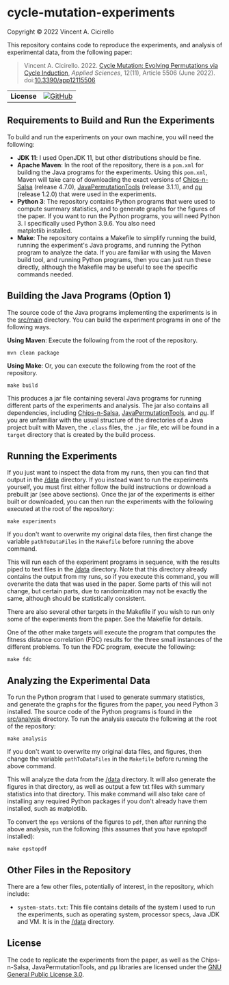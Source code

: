 # cycle-mutation-experiments

Copyright &copy; 2022 Vincent A. Cicirello

This repository contains code to reproduce the experiments, and analysis of 
experimental data, from the following paper:

> Vincent A. Cicirello. 2022. [Cycle Mutation: Evolving Permutations via Cycle Induction](https://www.cicirello.org/publications/applsci-12-05506.pdf), *Applied Sciences*, 12(11), Article 5506 (June 2022). doi:[10.3390/app12115506](https://doi.org/10.3390/app12115506)

|  |  |
| :--- | :--- |
| __License__ | [![GitHub](https://img.shields.io/github/license/cicirello/cycle-mutation-experiments)](LICENSE) |

## Requirements to Build and Run the Experiments

To build and run the experiments on your own machine, you will need the following:
* __JDK 11__: I used OpenJDK 11, but other distributions should be fine. 
* __Apache Maven__: In the root of the repository, there is a `pom.xml` 
  for building the Java programs for the experiments. Using this `pom.xml`, 
  Maven will take care of downloading the exact versions of 
  [Chips-n-Salsa](https://chips-n-salsa.cicirello.org/) (release 4.7.0), 
  [JavaPermutationTools](https://jpt.cicirello.org) (release 3.1.1), and
  [&rho;&mu;](https://rho-mu.cicirello.org) (release 1.2.0)  that were 
  used in the experiments. 
* __Python 3__: The repository contains Python programs that were used to 
  compute summary statistics, and to generate
  graphs for the figures of the paper. If you want to run the Python programs, 
  you will need Python 3. I specifically used Python 3.9.6. You also need  
  matplotlib installed.
* __Make__: The repository contains a Makefile to simplify running the build, 
  running the experiment's Java programs, and running the Python program to 
  analyze the data. If you are familiar with using the Maven build tool, 
  and running Python programs, then you can just run these directly, although 
  the Makefile may be useful to see the specific commands needed.

## Building the Java Programs (Option 1)

The source code of the Java programs implementing the experiments
is in the [src/main](src/main) directory.  You can build the experiment 
programs in one of the following ways.

__Using Maven__: Execute the following from the root of the
repository.

```shell
mvn clean package
```

__Using Make__: Or, you can execute the following from the root
of the repository.

```shell
make build
```

This produces a jar file containing several Java programs for running 
different parts of the experiments and analysis. The jar also contains all
dependencies, including [Chips-n-Salsa](https://chips-n-salsa.cicirello.org/), 
[JavaPermutationTools](https://jpt.cicirello.org), and 
[&rho;&mu;](https://rho-mu.cicirello.org).
If you are unfamiliar with the usual structure of the directories of 
a Java project built with Maven, the `.class` files, the `.jar` file, 
etc will be found in a `target` directory that is created by the 
build process.

## Running the Experiments

If you just want to inspect the data from my runs, then you can find that output
in the [/data](data) directory. If you instead want to run the experiments yourself,
you must first either follow the build instructions or download a prebuilt jar (see above
sections). Once the jar of the experiments is either built or downloaded, you can then run 
the experiments with the following executed at the root of the repository:

```shell
make experiments
```

If you don't want to overwrite my original data files, then first change the variable
`pathToDataFiles` in the `Makefile` before running the above command.

This will run each of the experiment programs in sequence, 
with the results piped to text files in the [/data](data) directory. Note that
this directory already contains the output from my runs, so if you execute this command,
you will overwrite the data that was used in the paper. Some parts of this will not
change, but certain parts, due to randomization may not be exactly the same, although should
be statistically consistent. 

There are also several other targets in the Makefile if you wish to 
run only some of the experiments from the paper. See the Makefile for
details.

One of the other make targets will execute the program that computes the
fitness distance correlation (FDC) results for the three small instances of the
different problems. To tun the FDC program, execute the following:

```shell
make fdc
```

## Analyzing the Experimental Data

To run the Python program that I used to generate summary statistics,  
and generate the graphs for the figures from the paper,
you need Python 3 installed. The source code of the Python programs is 
found in the [src/analysis](src/analysis) directory.  To run the analysis
execute the following at the root of the repository:

```shell
make analysis
```

If you don't want to overwrite my original data files, and figures, then change the variable
`pathToDataFiles` in the `Makefile` before running the above command.

This will analyze the data from the [/data](data) directory. It will also 
generate the figures in that directory, as well as output a few txt files with
summary statistics into that directory. This make command will also take
care of installing any required Python packages if you don't already have them
installed, such as matplotlib.

To convert the `eps` versions of the figures to `pdf`, then after running the above
analysis, run the following (this assumes that you have epstopdf installed):

```shell
make epstopdf
```

## Other Files in the Repository

There are a few other files, potentially of interest, in the repository,
which include:
* `system-stats.txt`: This file contains details of the system I 
  used to run the experiments, such as operating system, processor 
  specs, Java JDK and VM. It is in the [/data](data) directory.

## License

The code to replicate the experiments from the paper, as well as the
Chips-n-Salsa, JavaPermutationTools, and &rho;&mu; libraries are licensed 
under the [GNU General Public License 3.0](https://www.gnu.org/licenses/gpl-3.0.en.html).
